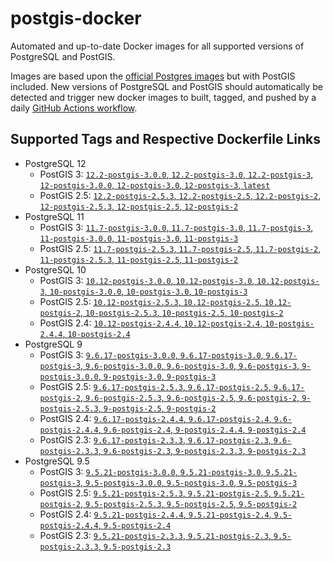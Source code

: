 # postgis-docker

Automated and up-to-date Docker images for all supported versions of PostgreSQL and PostGIS.

Images are based upon the [official Postgres images](https://hub.docker.com/_/postgres) but with PostGIS included. New versions of PostgreSQL and PostGIS should automatically be detected and trigger new docker images to built, tagged, and pushed by a daily [GitHub Actions workflow](https://github.com/GUI/postgis-docker/blob/master/.github/workflows/main.yml).

## Supported Tags and Respective Dockerfile Links

- PostgreSQL 12
  - PostGIS 3: [`12.2-postgis-3.0.0`, `12.2-postgis-3.0`, `12.2-postgis-3`, `12-postgis-3.0.0`, `12-postgis-3.0`, `12-postgis-3`, `latest`](https://github.com/GUI/postgis-docker/blob/master/12/postgis-3/Dockerfile)
  - PostGIS 2.5: [`12.2-postgis-2.5.3`, `12.2-postgis-2.5`, `12.2-postgis-2`, `12-postgis-2.5.3`, `12-postgis-2.5`, `12-postgis-2`](https://github.com/GUI/postgis-docker/blob/master/12/postgis-2.5/Dockerfile)
- PostgreSQL 11
  - PostGIS 3: [`11.7-postgis-3.0.0`, `11.7-postgis-3.0`, `11.7-postgis-3`, `11-postgis-3.0.0`, `11-postgis-3.0`, `11-postgis-3`](https://github.com/GUI/postgis-docker/blob/master/11/postgis-3/Dockerfile)
  - PostGIS 2.5: [`11.7-postgis-2.5.3`, `11.7-postgis-2.5`, `11.7-postgis-2`, `11-postgis-2.5.3`, `11-postgis-2.5`, `11-postgis-2`](https://github.com/GUI/postgis-docker/blob/master/11/postgis-2.5/Dockerfile)
- PostgreSQL 10
  - PostGIS 3: [`10.12-postgis-3.0.0`, `10.12-postgis-3.0`, `10.12-postgis-3`, `10-postgis-3.0.0`, `10-postgis-3.0`, `10-postgis-3`](https://github.com/GUI/postgis-docker/blob/master/10/postgis-3/Dockerfile)
  - PostGIS 2.5: [`10.12-postgis-2.5.3`, `10.12-postgis-2.5`, `10.12-postgis-2`, `10-postgis-2.5.3`, `10-postgis-2.5`, `10-postgis-2`](https://github.com/GUI/postgis-docker/blob/master/10/postgis-2.5/Dockerfile)
  - PostGIS 2.4: [`10.12-postgis-2.4.4`, `10.12-postgis-2.4`, `10-postgis-2.4.4`, `10-postgis-2.4`](https://github.com/GUI/postgis-docker/blob/master/10/postgis-2.4/Dockerfile)
- PostgreSQL 9
  - PostGIS 3: [`9.6.17-postgis-3.0.0`, `9.6.17-postgis-3.0`, `9.6.17-postgis-3`, `9.6-postgis-3.0.0`, `9.6-postgis-3.0`, `9.6-postgis-3`, `9-postgis-3.0.0`, `9-postgis-3.0`, `9-postgis-3`](https://github.com/GUI/postgis-docker/blob/master/9.6/postgis-3/Dockerfile)
  - PostGIS 2.5: [`9.6.17-postgis-2.5.3`, `9.6.17-postgis-2.5`, `9.6.17-postgis-2`, `9.6-postgis-2.5.3`, `9.6-postgis-2.5`, `9.6-postgis-2`, `9-postgis-2.5.3`, `9-postgis-2.5`, `9-postgis-2`](https://github.com/GUI/postgis-docker/blob/master/9.6/postgis-2.5/Dockerfile)
  - PostGIS 2.4: [`9.6.17-postgis-2.4.4`, `9.6.17-postgis-2.4`, `9.6-postgis-2.4.4`, `9.6-postgis-2.4`, `9-postgis-2.4.4`, `9-postgis-2.4`](https://github.com/GUI/postgis-docker/blob/master/9.6/postgis-2.4/Dockerfile)
  - PostGIS 2.3: [`9.6.17-postgis-2.3.3`, `9.6.17-postgis-2.3`, `9.6-postgis-2.3.3`, `9.6-postgis-2.3`, `9-postgis-2.3.3`, `9-postgis-2.3`](https://github.com/GUI/postgis-docker/blob/master/9.6/postgis-2.3/Dockerfile)
- PostgreSQL 9.5
  - PostGIS 3: [`9.5.21-postgis-3.0.0`, `9.5.21-postgis-3.0`, `9.5.21-postgis-3`, `9.5-postgis-3.0.0`, `9.5-postgis-3.0`, `9.5-postgis-3`](https://github.com/GUI/postgis-docker/blob/master/9.5/postgis-3/Dockerfile)
  - PostGIS 2.5: [`9.5.21-postgis-2.5.3`, `9.5.21-postgis-2.5`, `9.5.21-postgis-2`, `9.5-postgis-2.5.3`, `9.5-postgis-2.5`, `9.5-postgis-2`](https://github.com/GUI/postgis-docker/blob/master/9.5/postgis-2.5/Dockerfile)
  - PostGIS 2.4: [`9.5.21-postgis-2.4.4`, `9.5.21-postgis-2.4`, `9.5-postgis-2.4.4`, `9.5-postgis-2.4`](https://github.com/GUI/postgis-docker/blob/master/9.5/postgis-2.4/Dockerfile)
  - PostGIS 2.3: [`9.5.21-postgis-2.3.3`, `9.5.21-postgis-2.3`, `9.5-postgis-2.3.3`, `9.5-postgis-2.3`](https://github.com/GUI/postgis-docker/blob/master/9.5/postgis-2.3/Dockerfile)

